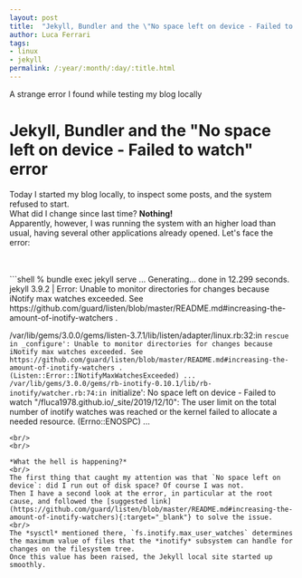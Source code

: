 ```yaml
---
layout: post
title:  "Jekyll, Bundler and the \"No space left on device - Failed to watch\" error"
author: Luca Ferrari
tags:
- linux
- jekyll
permalink: /:year/:month/:day/:title.html
---
```

A strange error I found while testing my blog locally

# Jekyll, Bundler and the "No space left on device - Failed to watch" error

Today I started my blog locally, to inspect some posts, and the system refused to start.
<br/>
What did I change since last time? **Nothing!**
<br/>
Apparently, however, I was running the system with an higher load than usual, having several other applications already opened.
Let's face the error:


<br/>
<br/>
```shell
% bundle exec jekyll serve
...
      Generating...
                    done in 12.299 seconds.
jekyll 3.9.2 | Error:  Unable to monitor directories for changes because iNotify max watches exceeded. See https://github.com/guard/listen/blob/master/README.md#increasing-the-amount-of-inotify-watchers .

/var/lib/gems/3.0.0/gems/listen-3.7.1/lib/listen/adapter/linux.rb:32:in `rescue in _configure': Unable to monitor directories for changes because iNotify max watches exceeded. See https://github.com/guard/listen/blob/master/README.md#increasing-the-amount-of-inotify-watchers . (Listen::Error::INotifyMaxWatchesExceeded)
...
/var/lib/gems/3.0.0/gems/rb-inotify-0.10.1/lib/rb-inotify/watcher.rb:74:in `initialize': No space left on device - Failed to watch "/fluca1978.github.io/_site/2019/12/10": The user limit on the total number of inotify watches was reached or the kernel failed to allocate a needed resource. (Errno::ENOSPC)
...
```
<br/>
<br/>

*What the hell is happening?*
<br/>
The first thing that caught my attention was that `No space left on device`: did I run out of disk space? Of course I was not.
Then I have a second look at the error, in particular at the root cause, and followed the [suggested link](https://github.com/guard/listen/blob/master/README.md#increasing-the-amount-of-inotify-watchers){:target="_blank"} to solve the issue.
<br/>
The *sysctl* mentioned there, `fs.inotify.max_user_watches` determines the maximum value of files that the *inotify* subsystem can handle for changes on the filesystem tree.
Once this value has been raised, the Jekyll local site started up smoothly.
